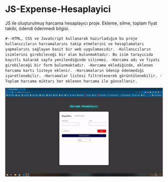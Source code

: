 # JS-Expense-Hesaplayici
JS ile oluşturulmuş harcama hesaplayıcı proje. Ekleme, silme, toplam fiyat takibi, ödendi ödenmedi bilgisi.

``#--HTML, CSS ve JavaScript kullanarak hazırladığım bu proje kullanıcıların harcamalarını takip etmelerini ve hesaplamaları yapmalarını sağlayan basit bir web uygulamasıdır.
-Kullanıcıların isimlerini girebileceği bir alan bulunmaktadır. Bu isim tarayıcıda kayıtlı kalarak sayfa yenilendiğinde silinmez.
-Harcama adı ve fiyatı girebileceği bir form bulunmaktadır.
-Harcama eklediğinde, eklenen harcama kartı listeye eklenir.
-Harcamaların ödenip ödenmediği işaretlenebilir.
-Harcamalar listesi filtrelenerek görüntülenebilir.
-Toplam harcama miktarı her eklenen harcama ile güncellenir.``

<img src="expense.gif">
